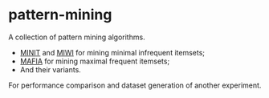 # pattern-mining

A collection of pattern mining algorithms.

- [MINIT](http://citeseerx.ist.psu.edu/viewdoc/download?doi=10.1.1.72.8097&rep=rep1&type=pdf) and [MIWI](http://ieeexplore.ieee.org/document/6510418/) for mining minimal infrequent itemsets;
- [MAFIA](http://www.cs.cornell.edu/johannes/papers/2001/icde2001-mafia.pdf) for mining maximal frequent itemsets;
- And their variants.

For performance comparison and dataset generation of another experiment.
